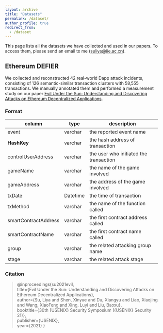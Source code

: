 ```yaml
---
layout: archive
title: "Datasets"
permalink: /dataset/
author_profile: true
redirect_from:
  - /dataset
---
```


This page lists all the datasets we have collected and used in our papers. 
To access them, please send an email to me (suliya@iie.ac.cn).

## Ethereum DEFIER

We collected and reconstructed 42 real-world Dapp attack incidents, consisting of 126 semantic-similar transaction clusters with 58,555 transactions.
We manually annotated them and performed a measurement study on our paper [Evil Under the Sun: Understanding and Discovering Attacks on Ethereum Decentralized Applications](http://academicpages.github.io/files/evil.pdf).


### Format

| column                | type    | description                |
| -------------------- | -------- | -------------------- |
| event              | varchar  | the reported event name   |
| **HashKey**          | varchar  | the hash address of transaction          |
| controlUserAddress   | varchar  | the user who initiated the transaction    |
| gameName             | varchar  | the name of the game involved      |
| gameAddress          | varchar  | the address of the game involved         |
| txDate               | Datetime | the time of transaction             |
| txMethod             | varchar  | the name of the function called     |
| smartContractAddress | varchar  | the first contract address called|
| smartContractName    | varchar  | the first contract name called   |
| group             | varchar  | the related attacking group name    |
| stage             | varchar  | the related attack stage           |

### Citation

> @inproceedings{su2021evil,  
>  title={Evil Under the Sun: Understanding and Discovering Attacks on Ethereum Decentralized Applications},  
>  author={Su, Liya and Shen, Xinyue and Du, Xiangyu and Liao, Xiaojing and Wang, XiaoFeng and Xing, Luyi and Liu, Baoxu},  
>  booktitle={30th $\{$USENIX$\}$ Security Symposium ($\{$USENIX$\}$ Security 21)},  
>  publisher={USENIX},  
>  year={2021}
> }


